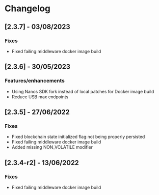 # Changelog

## [2.3.7] - 03/08/2023

### Fixes

- Fixed failing middleware docker image build

## [2.3.6] - 30/05/2023

### Features/enhancements

- Using Nanos SDK fork instead of local patches for Docker image build
- Reduce USB max endpoints

## [2.3.5] - 27/06/2022

### Fixes

- Fixed blockchain state initialized flag not being properly persisted
- Fixed failing middleware docker image build
- Added missing NON_VOLATILE modifier

## [2.3.4-r2] - 13/06/2022

### Fixes

- Fixed failing middleware docker image build
